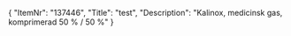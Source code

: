{
  "ItemNr": "137446",
  "Title": "test",
  "Description": "Kalinox, medicinsk gas, komprimerad 50 % / 50 %"
}